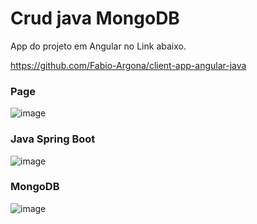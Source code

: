 # Crud java MongoDB
App do projeto em Angular no Link abaixo.

https://github.com/Fabio-Argona/client-app-angular-java

### Page
![image](https://github.com/Fabio-Argona/client-app-angular-java/assets/128233610/15529e0b-86d0-406d-866b-ccddc7885fc9)

### Java Spring Boot
![image](https://github.com/Fabio-Argona/client-app-angular-java/assets/128233610/3ac0c697-683f-4cfe-8f5d-002611ccaced)

### MongoDB

![image](https://github.com/Fabio-Argona/client-app-angular-java/assets/128233610/f66b7ae0-6e9e-4a28-b2d0-22b3e4e856f2)
